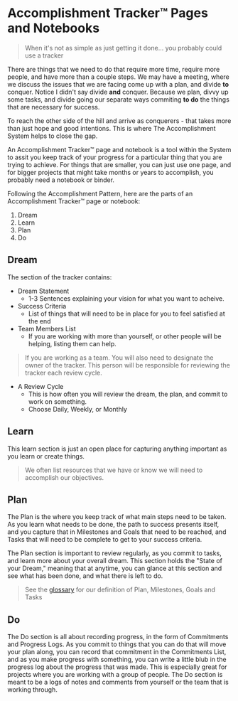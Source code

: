 # Accomplishment Tracker™ Pages and Notebooks

> When it's not as simple as just getting it done... you probably could use a tracker

There are things that we need to do that require more time, require more people, 
and have more than a couple steps. We may have a meeting, where we discuss the 
issues that we are facing come up with a plan, and divide **to** conquer. Notice
I didn't say divide **and** conquer. Because we plan, divvy up some tasks, and 
divide going our separate ways commiting **to do** the things that are necessary 
for success.

To reach the other side of the hill and arrive as conquerers - that takes more than 
just hope and good intentions. This is where The Accomplishment System helps
to close the gap.

An Accomplishment Tracker™ page and notebook is a tool within the System to assit 
you keep track of your progress for a particular thing that you are trying to achieve. 
For things that are smaller, you can just use one page, and for bigger
projects that might take months or years to accomplish, you probably need 
a notebook or binder. 

Following the Accomplishment Pattern, here are the parts of an Accomplishment Tracker™ page or notebook:
1. Dream
1. Learn
1. Plan
1. Do

## Dream

The section of the tracker contains:
* Dream Statement
  * 1-3 Sentences explaining your vision for what you want to acheive.
* Success Criteria
  * List of things that will need to be in place for you to feel satisfied at 
the end
* Team Members List
  * If you are working with more than yourself, or other people will be 
 helping, listing them can help.
 > If you are working as a team. You will also need to designate the owner of the tracker. This person will be responsible for reviewing the tracker each review cycle.
* A Review Cycle
  * This is how often you will review the dream, the plan, and commit to work 
 on something.
  * Choose Daily, Weekly, or Monthly


## Learn

This learn section is just an open place for capturing anything important as you learn or create things.

> We often list resources that we have or know we will need to accomplish our objectives.

## Plan

The Plan is the where you keep track of what main steps need to be taken. As 
you learn what needs to be done, the path to success presents itself, and you
capture that in Milestones and Goals that need to be reached, and Tasks that 
will need to be complete to get to your success criteria.

The Plan section is important to review regularly, as you commit to tasks, and
learn more about your overall dream. This section holds the 
"State of your Dream," meaning that at anytime, you can glance at this section 
and see what has been done, and what there is left to do. 

> See the [glossary](glossary) for our definition of Plan, Milestones, Goals and Tasks

## Do

The Do section is all about recording progress, in the form of Commitments and Progress Logs. As you commit to things that you can do that will move your plan along, you can record that commitment in the Commitments List, and as you make progress with something, you can write a little blub in the progress log about the progress that was made. This is especially great for projects where you are working with a group of people. The Do section is meant to be a logs of notes and comments from yourself or the team that is working through.